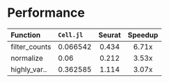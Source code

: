 # Performance

|    Function   | `Cell.jl` | Seurat | Speedup |
|:--------------|:----------|:------:|:-------:|
| filter_counts |  0.066542 |  0.434 | 6.71x   |
| normalize     |  0.06     |  0.212 | 3.53x   |
| highly_var..  |  0.362585 |  1.114 | 3.07x   |
